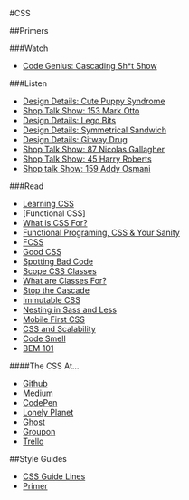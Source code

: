 #CSS

##Primers

###Watch
- [Code Genius: Cascading Sh*t Show](https://www.youtube.com/watch?v=iniwPUEbPUM)

###Listen
- [Design Details: Cute Puppy Syndrome](https://spec.fm/podcasts/design-details/15975)
- [Shop Talk Show: 153 Mark Otto](http://shoptalkshow.com/episodes/153-mark-otto/)
- [Design Details: Lego Bits](https://spec.fm/podcasts/design-details/16190)
- [Design Details: Symmetrical Sandwich](https://spec.fm/podcasts/design-details/14701)
- [Design Details: Gitway Drug](https://spec.fm/podcasts/design-details/19537)
- [Shop Talk Show: 87 Nicolas Gallagher](http://shoptalkshow.com/episodes/087-nicolas-gallagher/)
- [Shop Talk Show: 45 Harry Roberts](http://shoptalkshow.com/episodes/045-with-harry-roberts/)
- [Shop talk Show: 159 Addy Osmani](http://shoptalkshow.com/episodes/159-with-addy-osmani/)

###Read
- [Learning CSS](http://mrmrs.io/writing/2015/07/20/learning-css/)
- [Functional CSS]
- [What is CSS For?](http://mrmrs.io/writing/2013/04/11/what-is-css-for/)
- [Functional Programing, CSS & Your Sanity](http://www.jon.gold/2015/07/functional-css/)
- [FCSS](http://eng.wealthfront.com/2013/08/20/functional-css-fcss/)
- [Good CSS](http://mrmrs.io/writing/2014/08/11/good-css/)
- [Spotting Bad Code](https://www.smashingmagazine.com/2012/07/coding-qa-with-chris-coyier-code-smell-type-grid/#spotting-bad-code)
- [Scope CSS Classes](http://markdotto.com/2012/02/16/scope-css-classes-with-prefixes/)
- [What are Classes For?](http://mrmrs.io/writing/2015/05/14/what-are-classes-for/)
- [Stop the Cascade](http://markdotto.com/2012/03/02/stop-the-cascade/)
- [Immutable CSS](http://csswizardry.com/2015/03/immutable-css/)
- [Nesting in Sass and Less](http://markdotto.com/2015/07/20/css-nesting/)
- [Mobile First CSS](http://mrmrs.io/writing/2014/08/18/mobile-first-css/)
- [CSS and Scalability](http://mrmrs.io/writing/2016/03/24/scalable-css/)
- [Code Smell](http://csswizardry.com/2012/11/code-smells-in-css/)
- [BEM 101](https://css-tricks.com/bem-101/)

####The CSS At...
- [Github](http://markdotto.com/2014/07/23/githubs-css/)
- [Medium](https://medium.com/@fat/mediums-css-is-actually-pretty-fucking-good-b8e2a6c78b06#.a99xdtdow)
- [CodePen](http://codepen.io/chriscoyier/post/codepens-css)
- [Lonely Planet](http://ianfeather.co.uk/css-at-lonely-planet/)
- [Ghost](https://dev.ghost.org/css-at-ghost/)
- [Groupon](http://mikeaparicio.com/2014/08/10/css-at-groupon/)
- [Trello](http://blog.trello.com/refining-the-way-we-structure-our-css-at-trello/)

##Style Guides
- [CSS Guide Lines](http://cssguidelin.es/)
- [Primer](http://primercss.io/)